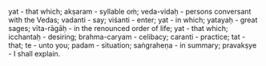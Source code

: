 yat - that which; akṣaram - syllable oṁ; veda-vidaḥ - persons conversant with the Vedas; vadanti - say; viśanti - enter; yat - in which; yatayaḥ - great sages; vīta-rāgāḥ - in the renounced order of life; yat - that which; icchantaḥ - desiring; brahma-caryam - celibacy; caranti - practice; tat - that; te - unto you; padam - situation; saṅgraheṇa - in summary; pravakṣye - I shall explain.